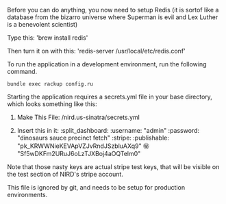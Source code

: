 Before you can do anything, you now need to setup Redis (it is sortof like a database from the bizarro universe where Superman is evil and Lex Luther is a benevolent scientist)

Type this:
  'brew install redis'

Then turn it on with this:
  'redis-server /usr/local/etc/redis.conf'


To run the application in a development environment, run the following command.

  `bundle exec rackup config.ru`

Starting the application requires a secrets.yml file in your base directory, which looks something like this:

1) Make This File:
/nird.us-sinatra/secrets.yml

2) Insert this in it:
:split_dashboard:
  :username: "admin"
  :password: "dinosaurs sauce precinct fetch"
:stripe:
  :publishable: "pk_KRWWNieKEVApVZJvRndJSzbluAXq9"
  :secret: "Sf5wDKFm2URuJ6oLzTJXBoj4aOQTelm0"

Note that those nasty keys are actual stripe test keys, that will be visible on the test section of NIRD's stripe account.

This file is ignored by git, and needs to be setup for production environments.
